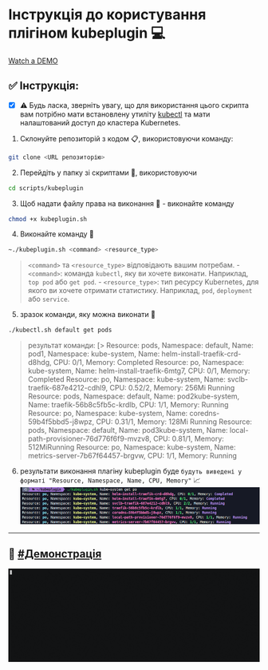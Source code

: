 # Інструкція до користування плігіном kubeplugin :computer:
[Watch a DEMO](#demo)
## **✅ Інструкція**:
- [x]    :warning: Будь ласка, зверніть увагу, що для використання цього скрипта вам потрібно мати встановлену утиліту [kubectl](https://kubernetes.io/docs/tasks/tools/)  та мати налаштований доступ до кластера Kubernetes.


1.  Склонуйте репозиторій з кодом :clipboard:, використовуючи команду:
```sh
git clone <URL репозиторію>
```
2.  Перейдіть у папку зі скриптами :file_folder:, використовуючи  
```sh
cd scripts/kubeplugin
```
3.  Щоб надати файлу права на виконання :key: - виконайте команду 
```sh
chmod +x kubeplugin.sh
```
4.  Виконайте команду :rocket:
```sh
~./kubeplugin.sh <command> <resource_type>
```
>   `<command>` та `<resource_type>` відповідають вашим потребам. -   `<command>`: команда `kubectl`, яку ви хочете виконати. Наприклад, `top pod` або `get pod`.
    -   `<resource_type>`: тип ресурсу Kubernetes, для якого ви хочете отримати статистику. Наприклад, `pod`, `deployment` або `service`.
 
5.  зразок команди, яку можна виконати :memo:
```sh
./kubectl.sh default get pods
```
> результат команди:
[> Resource: pods, Namespace: default, Name: pod1, Namespace: kube-system, Name: helm-install-traefik-crd-d8hdg, CPU: 0/1, Memory: Completed
Resource: po, Namespace: kube-system, Name: helm-install-traefik-6mtg7, CPU: 0/1, Memory: Completed
Resource: po, Namespace: kube-system, Name: svclb-traefik-687e4212-cdhl9, CPU: 0.52/2, Memory: 256Mi
> Running
Resource: pods, Namespace: default, Name: pod2kube-system, Name: traefik-56b8c5fb5c-krdlb, CPU: 1/1, Memory: Running
Resource: po, Namespace: kube-system, Name: coredns-59b4f5bbd5-j8wpz, CPU: 0.31/1, Memory: 128Mi
> Running
Resource: pods, Namespace: default, Name: pod3kube-system, Name: local-path-provisioner-76d776f6f9-mvzv8, CPU: 0.81/1, Memory: 512MiRunning
Resource: po, Namespace: kube-system, Name: metrics-server-7b67f64457-brgvw, CPU: 1/1, Memory: Running
6.  результати виконання плагіну kubeplugin буде `будуть виведені у форматі "Resource, Namespace, Name, CPU, Memory"` :chart_with_upwards_trend:
![Image](demo/demo.png)
----------------------------------------------------------------------
<h4 id="demo">

## 🎥 [#Демонстрація](#демонстрація)
![Image](gif/demo.gif)